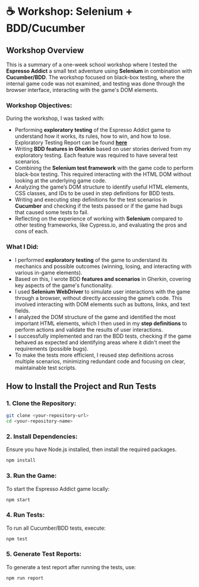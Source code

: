 # ☕ Workshop: Selenium + BDD/Cucumber

## Workshop Overview
This is a summary of a one-week school workshop where I tested the **Espresso Addict** a small text adventure using **Selenium** in combination with **Cucumber/BDD**. The workshop focused on black-box testing, where the internal game code was not examined, and testing was done through the browser interface, interacting with the game's DOM elements.

### Workshop Objectives:
During the workshop, I was tasked with:
- Performing **exploratory testing** of the Espresso Addict game to understand how it works, its rules, how to win, and how to lose. Exploratory Testing Report can be found **[here](https://github.com/YevShch/Espresso-Addict/blob/main/Exploratory_testing.md)**
- Writing **BDD features in Gherkin** based on user stories derived from my exploratory testing. Each feature was required to have several test scenarios.
- Combining the **Selenium test framework** with the game code to perform black-box testing. This required interacting with the HTML DOM without looking at the underlying game code.
- Analyzing the game’s DOM structure to identify useful HTML elements, CSS classes, and IDs to be used in step definitions for BDD tests.
- Writing and executing step definitions for the test scenarios in **Cucumber** and checking if the tests passed or if the game had bugs that caused some tests to fail.
- Reflecting on the experience of working with **Selenium** compared to other testing frameworks, like Cypress.io, and evaluating the pros and cons of each.

### What I Did:
- I performed **exploratory testing** of the game to understand its mechanics and possible outcomes (winning, losing, and interacting with various in-game elements).
- Based on this, I wrote BDD **features and scenarios** in Gherkin, covering key aspects of the game's functionality.
- I used **Selenium WebDriver** to simulate user interactions with the game through a browser, without directly accessing the game’s code. This involved interacting with DOM elements such as buttons, links, and text fields.
- I analyzed the DOM structure of the game and identified the most important HTML elements, which I then used in my **step definitions** to perform actions and validate the results of user interactions.
- I successfully implemented and ran the BDD tests, checking if the game behaved as expected and identifying areas where it didn't meet the requirements (possible bugs).
- To make the tests more efficient, I reused step definitions across multiple scenarios, minimizing redundant code and focusing on clear, maintainable test scripts.
  
## How to Install the Project and Run Tests

### 1. Clone the Repository:
```bash
git clone <your-repository-url>
cd <your-repository-name>
```
### 2. Install Dependencies:
Ensure you have Node.js installed, then install the required packages.
```bash
npm install
```

### 3. Run the Game:
To start the Espresso Addict game locally:
```bash
npm start
```

### 4. Run Tests:
To run all Cucumber/BDD tests, execute:
```bash
npm test
```
### 5. Generate Test Reports:
To generate a test report after running the tests, use:


```bash
npm run report
```

